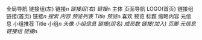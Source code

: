 全局导航
    链接组(左)
        链接*n
    链接组(右)
        链接*n
主体
    页面导航
        LOGO(首页)
        链接组
            链接(首页)
            链接*n
        搜索
    内容
        预览列表
            Title
            预览*n
                喜欢
                预览
                    标题
                    缩略内容
                    元信息
        小组推荐
            Title
            小组*n
                头像
                小组信息
                    链接(组名)
                    成员数
                    链接(加入)
页脚
    元信息
    链接组
        链接*n